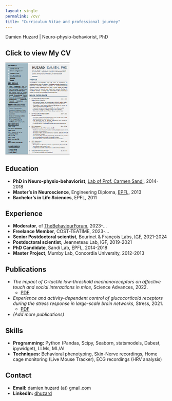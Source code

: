 ```yaml
---
layout: single
permalink: /cv/
title: "Curriculum Vitae and professional journey"
---
```


Damien Huzard | Neuro-physio-behaviorist, PhD

## Click to view My CV

<a href="../assets/PDFs/CV.pdf">
  <img src="../assets/images/CV.png" alt="My CV" style="width: 200px;">
</a>

<!-- [![My CV](../assets/images/CV.png)](../assets/PDFs/CV.pdf){:style="width:10px;"}-->

## Education
- **PhD in Neuro-physio-behaviorist**, [Lab of Prof. Carmen Sandi](https://www.epfl.ch/labs/lgc/), 2014-2018
- **Master’s in Neuroscience**, Engineering Diploma, [EPFL](www.epfl.ch), 2013
- **Bachelor’s in Life Sciences**, EPFL, 2011

## Experience
- **Moderator**, of [TheBehaviourForum](www.thebehaviourforum.org), 2023-...
- **Freelance Member**, COST-TEATIME, 2023-...
- **Senior Postdoctoral scientist**, Bourinet & François Labs, [IGF](www.igf.cnrs.fr), 2021-2024
- **Postdoctoral scientist**, Jeanneteau Lab, IGF, 2019-2021
- **PhD Candidate**, Sandi Lab, EPFL, 2014-2018
- **Master Project**, Mumby Lab, Concordia University, 2012-2013

## Publications
- *The impact of C-tactile low-threshold mechanoreceptors on affective touch and social interactions in mice*, Science Advances, 2022.
  - [PDF](images/The_impact_of_C-tactile_low-threshold_mechanoreceptors_on_affective_touch_and_social_interactions_in_mice.pdf)
- *Experience and activity-dependent control of glucocorticoid receptors during the stress response in large-scale brain networks*, Stress, 2021.
  - [PDF](images/Experience_and_activity-dependent_control_of_glucocorticoid_receptors_during_the_stress_response_in_large-scale_brain_networks.pdf)
- *(Add more publications)*

## Skills
- **Programming:** Python (Pandas, Scipy, Seaborn, statsmodels, Dabest, ipywidget), LLMs, ML/AI
- **Techniques:** Behavioral phenotyping, Skin-Nerve recordings, Home cage monitoring (Live Mouse Tracker), ECG recordings (HRV analysis)

## Contact
- **Email:** damien.huzard (at) gmail.com
- **LinkedIn:** [dhuzard](https://www.linkedin.com/in/dhuzard/)
